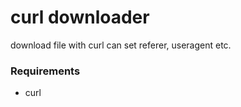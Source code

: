 # curl downloader
 download file with curl
 can set referer, useragent etc.


### Requirements
* curl